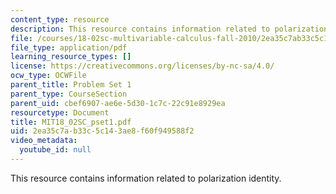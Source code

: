 ```yaml
---
content_type: resource
description: This resource contains information related to polarization identity.
file: /courses/18-02sc-multivariable-calculus-fall-2010/2ea35c7ab33c5c143ae8f60f949588f2_MIT18_02SC_pset1.pdf
file_type: application/pdf
learning_resource_types: []
license: https://creativecommons.org/licenses/by-nc-sa/4.0/
ocw_type: OCWFile
parent_title: Problem Set 1
parent_type: CourseSection
parent_uid: cbef6907-ae6e-5d30-1c7c-22c91e8929ea
resourcetype: Document
title: MIT18_02SC_pset1.pdf
uid: 2ea35c7a-b33c-5c14-3ae8-f60f949588f2
video_metadata:
  youtube_id: null
---
```

This resource contains information related to polarization identity.